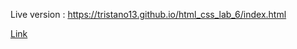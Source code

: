 
Live version : https://tristano13.github.io/html_css_lab_6/index.html

[Link](https://tristano13.github.io/html_css_lab_6/index.html)
